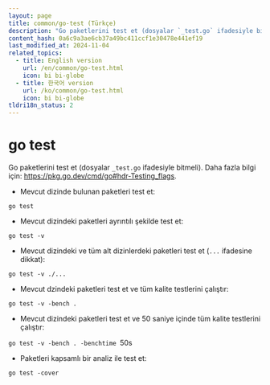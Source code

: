 ```yaml
---
layout: page
title: common/go-test (Türkçe)
description: "Go paketlerini test et (dosyalar `_test.go` ifadesiyle bitmeli)."
content_hash: 0a6c9a3ae6cb37a49bc411ccf1e30478e441ef19
last_modified_at: 2024-11-04
related_topics:
  - title: English version
    url: /en/common/go-test.html
    icon: bi bi-globe
  - title: 한국어 version
    url: /ko/common/go-test.html
    icon: bi bi-globe
tldri18n_status: 2
---
```

# go test

Go paketlerini test et (dosyalar `_test.go` ifadesiyle bitmeli).
Daha fazla bilgi için: <https://pkg.go.dev/cmd/go#hdr-Testing_flags>.

- Mevcut dizinde bulunan paketleri test et:

`go test`

- Mevcut dizindeki paketleri ayrıntılı şekilde test et:

`go test -v`

- Mevcut dizindeki ve tüm alt dizinlerdeki paketleri test et (`...` ifadesine dikkat):

`go test -v ./...`

- Mevcut dzindeki paketleri test et ve tüm kalite testlerini çalıştır:

`go test -v -bench .`

- Mevcut dizindeki paketleri test et ve 50 saniye içinde tüm kalite testlerini çalıştır:

`go test -v -bench . -benchtime `<span class="tldr-var badge badge-pill bg-dark-lm bg-white-dm text-white-lm text-dark-dm font-weight-bold">50s</span>

- Paketleri kapsamlı bir analiz ile test et:

`go test -cover`
